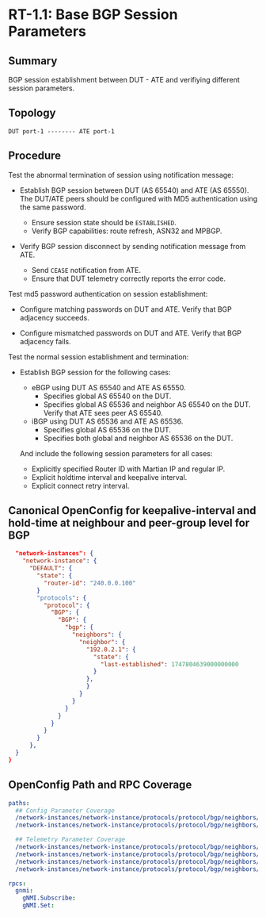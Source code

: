 # RT-1.1: Base BGP Session Parameters

## Summary

BGP session establishment between DUT - ATE and verifiying different session parameters.

## Topology

    DUT port-1 -------- ATE port-1

## Procedure

Test the abnormal termination of session using notification message:

*   Establish BGP session between DUT (AS 65540) and ATE (AS 65550). The DUT/ATE
    peers should be configured with MD5 authentication using the same password.

    *   Ensure session state should be `ESTABLISHED`.
    *   Verify BGP capabilities: route refresh, ASN32 and MPBGP.
    
*   Verify BGP session disconnect by sending notification message from ATE.

    *   Send `CEASE` notification from ATE.
    *   Ensure that DUT telemetry correctly reports the error code.

Test md5 password authentication on session establishment:

*   Configure matching passwords on DUT and ATE. Verify that BGP adjacency succeeds.

*   Configure mismatched passwords on DUT and ATE. Verify that BGP adjacency fails.


Test the normal session establishment and termination:

*   Establish BGP session for the following cases:

    *   eBGP using DUT AS 65540 and ATE AS 65550.
        *   Specifies global AS 65540 on the DUT.
        *   Specifies global AS 65536 and neighbor AS 65540 on the DUT.
            Verify that ATE sees peer AS 65540.
    *   iBGP using DUT AS 65536 and ATE AS 65536.
        *   Specifies global AS 65536 on the DUT.
        *   Specifies both global and neighbor AS 65536 on the DUT.

    And include the following session parameters for all cases:

    *   Explicitly specified Router ID with Martian IP and regular IP.
    *   Explicit holdtime interval and keepalive interval.
    *   Explicit connect retry interval.

## Canonical OpenConfig for keepalive-interval and hold-time at neighbour and peer-group level for BGP

```json
  "network-instances": {
    "network-instance": {
      "DEFAULT": {
        "state": {
          "router-id": "240.0.0.100"
        }
        "protocols": {
          "protocol": {
            "BGP": {
              "BGP": {
                "bgp": {
                  "neighbors": {
                    "neighbor": {
                      "192.0.2.1": {
                        "state": {
                          "last-established": 1747804639000000000
                        }
                      },
                      }
                    }
                  }
                }
              }
            }
          }
        }
      },
  }
}
```

## OpenConfig Path and RPC Coverage
```yaml
paths:
  ## Config Parameter Coverage
  /network-instances/network-instance/protocols/protocol/bgp/neighbors/neighbor/timers/config/hold-time:
  /network-instances/network-instance/protocols/protocol/bgp/neighbors/neighbor/timers/config/keepalive-interval:

  ## Telemetry Parameter Coverage
  /network-instances/network-instance/protocols/protocol/bgp/neighbors/neighbor/state/last-established:
  /network-instances/network-instance/protocols/protocol/bgp/neighbors/neighbor/state/messages/received/NOTIFICATION:
  /network-instances/network-instance/protocols/protocol/bgp/neighbors/neighbor/timers/state/negotiated-hold-time:
  /network-instances/network-instance/protocols/protocol/bgp/neighbors/neighbor/state/supported-capabilities:

rpcs:
  gnmi:
    gNMI.Subscribe:
    gNMI.Set:
```
